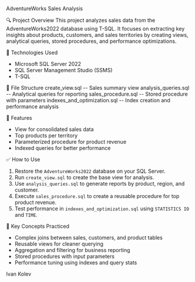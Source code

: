 AdventureWorks Sales Analysis

🔍 Project Overview
This project analyzes sales data from the AdventureWorks2022 database using T-SQL. It focuses on extracting key insights about products, customers, and sales territories by creating views, analytical queries, stored procedures, and performance optimizations.

🧰 Technologies Used
- Microsoft SQL Server 2022
- SQL Server Management Studio (SSMS)
- T-SQL

📂 File Structure
create_view.sql -- Sales summary view
analysis_queries.sql -- Analytical queries for reporting
sales_procedure.sql -- Stored procedure with parameters
indexes_and_optimization.sql -- Index creation and performance analysis

🔧 Features
- View for consolidated sales data
- Top products per territory
- Parameterized procedure for product revenue
- Indexed queries for better performance

✅ How to Use

1. Restore the `AdventureWorks2022` database on your SQL Server.
2. Run `create_view.sql` to create the base view for analysis.
3. Use `analysis_queries.sql` to generate reports by product, region, and customer.
4. Execute `sales_procedure.sql` to create a reusable procedure for top product revenue.
5. Test performance in `indexes_and_optimization.sql` using `STATISTICS IO` and `TIME`.

📌 Key Concepts Practiced
- Complex joins between sales, customers, and product tables
- Reusable views for cleaner querying
- Aggregation and filtering for business reporting
- Stored procedures with input parameters
- Performance tuning using indexes and query stats

Ivan Kolev
